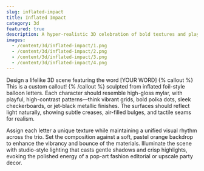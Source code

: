 ```yaml
---
slug: inflated-impact
title: Inflated Impact
category: 3d
featured: true
description: A hyper-realistic 3D celebration of bold textures and playful typography — balloon letters burst with personality against a soft orange backdrop, blending pop-art flair with high-fashion polish.
images:
  - /content/3d/inflated-impact/1.png
  - /content/3d/inflated-impact/2.png
  - /content/3d/inflated-impact/3.png
  - /content/3d/inflated-impact/4.png
---
```


Design a lifelike 3D scene featuring the word [YOUR WORD] {% callout %} This is a custom callout! {% /callout %} sculpted from inflated foil-style balloon letters. Each character should resemble high-gloss mylar, with playful, high-contrast patterns—think vibrant grids, bold polka dots, sleek checkerboards, or jet-black metallic finishes. The surfaces should reflect light naturally, showing subtle creases, air-filled bulges, and tactile seams for realism.

Assign each letter a unique texture while maintaining a unified visual rhythm across the trio. Set the composition against a soft, pastel orange backdrop to enhance the vibrancy and bounce of the materials. Illuminate the scene with studio-style lighting that casts gentle shadows and crisp highlights, evoking the polished energy of a pop-art fashion editorial or upscale party decor.
